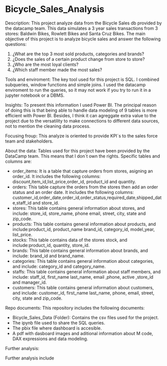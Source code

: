 # Bicycle_Sales_Analysis

Description: This project analyze data from the Bicycle Sales db provided by the datacamp team.
This data simulates a 3 year sales transactions from 3 stores: Baldwin Bikes, Rowlett Bikes and Santa Cruz Bikes.
The main objective of this project is to analyze bicycle sales and answer the following questions:
1. ¿What are the top 3 most sold products, categories and brands?
2. ¿Does the sales of a certain product change from store to store?
3. ¿Who are the most loyal clients?
4. ¿Which staff member made the most sales?

Tools and enviroment:
The key tool used for this project is SQL. I combined subqueries, window functions and simple joins. 
I used the datacamp enviroment to run the queries, so it may not work if you try to run it in a jupyter notebook or a DBMS.

Insights:
To present this information I used Power BI. The principal reason of doing this is that being able to handle data modeling of 9 tables is more efficient with Power BI. Besides, I think it can agreggate extra value to the project due to the versatility to make connections to different data sources, not to mention the cleaning data process.

Focusing froup:
This analyze is oriented to provide KPI´s to the sales force team and stakeholders.

About the data:
Tables used for this project have been provided by the DataCamp team. This means that I don´t own the rights.
Specific tables and columns are:
- order_items: It is a table that capture orders from stores, asigning an order_id. It includes the following columns: discount,item_id,list_price,order_id, product_id and quantity.
- orders: This table capture the orders from the stores then add an order status and an order date. It includes the following columns: customer_id,order_date,order_id,order_status,required_date,shipped_date,staff_id and store_id.
- stores: This table contains general information about stores, and include: store_id, store_name, phone	email, street, city, state and zip_code.
- products: This table contains general information about products, and include:product_id, product_name	brand_id, category_id, model_year, list_price.
- stocks: This table contains data of the stores stock, and include:product_id, quantity, store_id.
- brands: This table contains general information about brands, and include: brand_id and brand_name.
- categories: This table contains general information about categories, and include: category_id and category_name.
- staffs: This table contains general information about staff members, and include: staff_id, first_name	last_name, email ,phone, active ,store_id and manager_id.
- customers: This table contains general information about customers, and include: customer_id, first_name	last_name, phone, email, street, city, state and zip_code.



Repo documents: 
This repository includes the following documents:
- Bicycle_Sales_Data (Folder): Contains the csv files used for the project.
- The ipynb file used to share the SQL queries.
- The pbix file where dashboard is accesible.
- A pdf with dasboard images and aditional information about M code, DAX expressions and data modeling.


Further analysis:

Further analysis include 
